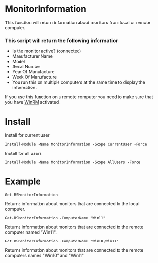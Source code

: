 # MonitorInformation
This function will return information about monitors from local or remote computer.   
### This script will return the following information
- Is the monitor active? (connected)
- Manufacturer Name
- Model
- Serial Number
- Year Of Manufacture
- Week Of Manufacture
- You run this on multiple computers at the same time to display the information.

If you use this function on a remote computer you need to make sure that you have [WinRM](https://github.com/rstolpe/Guides/blob/main/Windows/WinRM_GPO.md) activated.

# Install
Install for current user
```
Install-Module -Name MonitorInformation -Scope CurrentUser -Force
```
  
Install for all users
```
Install-Module -Name MonitorInformation -Scope AllUsers -Force
```

# Example
```
Get-RSMonitorInformation
```
Returns information about monitors that are connected to the local computer.  

```
Get-RSMonitorInformation -ComputerName "Win11"
```
Returns information about monitors that are connected to the remote computer named "Win11".  

```
Get-RSMonitorInformation -ComputerName "Win10,Win11"
```
Returns information about monitors that are connected to the remote computers named "Win10" and "Win11"